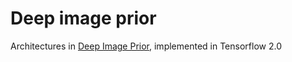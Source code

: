 # Deep image prior
Architectures in [Deep Image Prior](https://arxiv.org/abs/1711.10925), implemented in Tensorflow 2.0